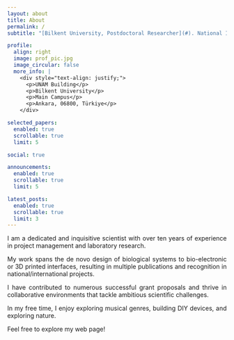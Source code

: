 ```yaml
---
layout: about
title: About
permalink: /
subtitle: "[Bilkent University, Postdoctoral Researcher](#). National Institute of Materials Science and Nanotechnology"

profile:
  align: right
  image: prof_pic.jpg
  image_circular: false
  more_info: |
    <div style="text-align: justify;">
      <p>UNAM Building</p>
      <p>Bilkent University</p>
      <p>Main Campus</p>
      <p>Ankara, 06800, Türkiye</p>
    </div>

selected_papers:
  enabled: true
  scrollable: true
  limit: 5

social: true

announcements:
  enabled: true
  scrollable: true
  limit: 5

latest_posts:
  enabled: true
  scrollable: true
  limit: 3
---
```


<div style="text-align: justify;">
  <p>I am a dedicated and inquisitive scientist with over ten years of experience in project management and laboratory research.</p>

  <p>My work spans the de novo design of biological systems to bio-electronic or 3D printed interfaces, resulting in multiple publications and recognition in national/international projects.</p>

  <p>I have contributed to numerous successful grant proposals and thrive in collaborative environments that tackle ambitious scientific challenges.</p>

  <p>In my free time, I enjoy exploring musical genres, building DIY devices, and exploring nature.</p>

  <p>Feel free to explore my web page!</p>
</div>
